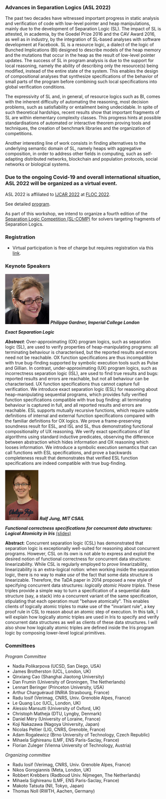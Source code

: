 ### Advances in Separation Logics (ASL 2022)

The past two decades have witnessed important progress in static analysis and verification of code with low-level pointer and heap manipulations, mainly due to the development of Separation Logic (SL). The impact of SL is attested, in academia, by the Goedel Prize 2016 and the CAV Award 2016, as well as in industry, by the integration of SL-based analyses with software development at Facebook. SL is a resource logic, a dialect of the logic of Bunched Implications (BI) designed to describe models of the heap memory and the mutations that occur in the heap as the result of low-level pointer updates. The success of SL in program analysis is due to the support for local reasoning, namely the ability of describing only the resource(s) being modified, instead of the entire state of the system. This enables the design of compositional analyses that synthesize specifications of the behavior of small parts of the program before combining such local specifications into global verification conditions.

The expressivity of SL and, in general, of resource logics such as BI, comes with the inherent difficulty of automating the reasoning, most decision problems, such as satisfiability or entailment being undecidable. In spite of such theoretical hardships, recent results show that important fragments of SL are within elementary complexity classes. This progress hints at possible standardisations of automated or interactive theorem proving tools and techniques, the creation of benchmark libraries and the organization of competitions.

Another interesting line of work consists in finding alternatives to the underlying semantic domain of SL, namely heaps with aggregative composition, in order to address other fields in computing, such as self-adapting distributed networks, blockchain and population protocols, social networks or biological systems.

### Due to the ongoing Covid-19 and overall international situation, ASL 2022 will be organized as a virtual event. 

ASL 2022 is affiliated to [IJCAR 2022](https://easychair.org/smart-program/IJCAR2022/index.html) at [FLOC 2022](https://www.floc2022.org/). 

See detailed [program](https://easychair.org/smart-program/FLoC2022/ASL-index.html). 

As part of this workshop, we intend to organize a fourth edition of the [Separation Logic Competition (SL-COMP)](https://sl-comp.github.io) for solvers targeting fragments of Separation Logics.  

### Registration

* Virtual participation is free of charge but requires registration via this [link](https://asl2022.rsvpify.com/).

### Keynote Speakers

![](philippa-1.jpg) ***Philippa Gardner, Imperial College London***

***Exact Separation Logic***

***Abstract***: Over-approximating (OX) program logics, such as separation logic (SL),
are used to verify properties of heap-manipulating programs: all
terminating behaviour is characterised, but the reported results and
errors need not be reachable. OX function specifications are thus
incompatible with true bug-finding supported by symbolic execution
tools such as Pulse and Gillian. In contrast, under-approximating (UX)
program logics, such as incorrectness separation logic (ISL), are used
to find true results and bugs: reported results and errors are
reachable, but not all behaviour can be characterised. UX function
specifications thus cannot capture full verification. We introduce exact separation logic (ESL) for reasoning about
heap-manipulating sequential programs, which provides fully verified
function specifications compatible with true bug finding: all
terminating behaviour is captured in full, and all reported results
and errors are reachable.  ESL supports mutually recursive functions,
which require subtle definitions of internal and external function
specifications compared with the familiar definitions for OX logics.
We prove a frame-preserving soundness result for ESL, and ISL and SL,
thus demonstrating functional compositionality of UX reasoning. We
verify exact specifications of list algorithms using standard
inductive predicates, observing the difference between abstraction
which hides information and OX reasoning which looses information.  We
introduce a symbolic execution semantics that can call functions with
ESL specifications, and prove a backwards completeness result that
demonstrates that verified ESL function specifications are indeed
compatible with true bug-finding.



![](ralf-2.jpg) ***Ralf Jung, MIT CSAIL*** 

***Functional correctness specifications for concurrent data structures:
Logical Atomicity in Iris*** [(slides)](ralf-slides.pdf)

**Abstract**: Concurrent separation logic (CSL) has demonstrated that separation logic is
exceptionally well-suited for reasoning about concurrent programs. However, CSL
on its own is not able to express and exploit the desired notion of functional
correctness for concurrent data structures: linearizability. While CSL is
regularly employed to *prove* linearizability, linearizability is an
extra-logical notion: when working inside the separation logic, there is no way
to make *use* of the fact that some data structure is linearizable. Therefore, the TaDA paper in 2014 proposed a new style of specifying concurrent
data structures: *logically atomic Hoare triples*. These triples provide a
simple way to turn a specification of a sequential data structure (say, a stack)
into a concurrent variant of the same specification, stipulating that each
operation must "behave atomically". This enables clients of logically atomic
triples to make use of the "invariant rule", a key proof rule in CSL to reason
about an atomic step of execution. In this talk, I will explain how logically
atomic triples are used in Iris to specify and verify concurrent data structures
as well as clients of these data structures. I will also show how logically
atomic triples are defined inside the Iris program logic by composing
lower-level logical primitives.


### Committees

*Program Committee*

 - Nadia Polikarpova (UCSD, San Diego, USA)
 - James Brotherston (UCL, London, UK)
 - Qinxiang Cao (Shanghai Jiaotong University)
 - Dan Frumin (University of Groningen, The Netherlands)
 - Lennart Beringer (Princeton University, USA) 
 - Arthur Charguéraud (INRIA Strasbourg, France)
 - Radu Iosif (Verimag, CNRS, Univ. Grenoble Alpes, France)
 - Le Quang Loc (UCL, London, UK)
 - Alessio Mansutti (University of Oxford, UK)
 - Christoph Matheja (DTU, Lyngby, Denmark)
 - Daniel Méry (University of Loraine, France)
 - Koji Nakazawa (Nagoya University, Japan)
 - Nicolas Peltier (LIG, CNRS, Grenoble, France)
 - Adam Rogalewicz (Brno University of Technology, Czech Republic)
 - Mihaela Sighireanu (LMF, ENS Paris-Saclay, France)
 - Florian Zuleger (Vienna University of Technology, Austria)
   
*Organizing committee*

 - Radu Iosif (Verimag, CNRS, Univ. Grenoble Alpes, France)
 - Nikos Gorogiannis (Meta, London, UK)
 - Robbert Krebbers (Radboud Univ. Nijmegen, The Netherlands)
 - Mihaela Sighireanu (LMF, ENS Paris-Saclay, France)
 - Makoto Tatsuta (NII, Tokyo, Japan)
 - Thomas Noll (RWTH, Aachen, Germany)
